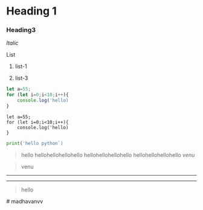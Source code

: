 # Heading 1

### Heading3

_Italic_

List

1. list-1

1. list-3

```javascript
let a=55;
for (let i=0;i<10;i++){
    console.log('hello)
}
```

```
let a=55;
for (let i=0;i<10;i++){
    console.log('hello)
}
```
```python
print('hello python`)
```
>hello hellohellohellohello hellohellohellohello
hellohellohellohello
_venu_

>venu
***
---



>hello

#   m a d h a v a n v v  
 